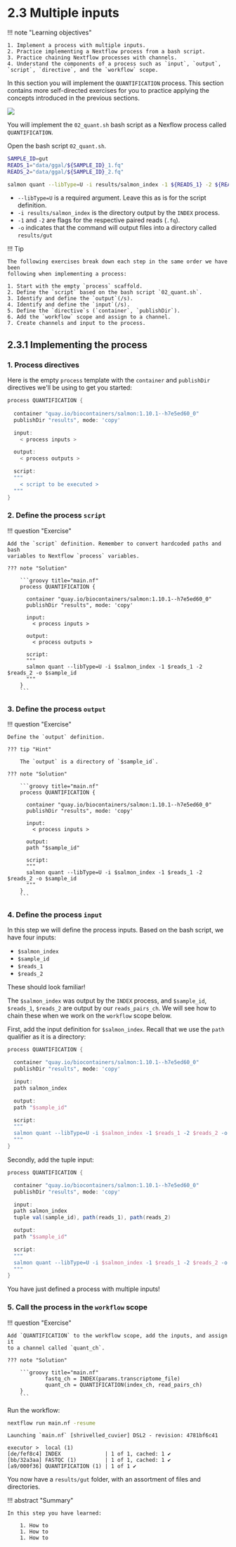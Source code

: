 # 2.3 Multiple inputs  

!!! note "Learning objectives"

    1. Implement a process with multiple inputs. 
    2. Practice implementing a Nextflow process from a bash script.  
    3. Practice chaining Nextflow processes with channels.  
    4. Understand the components of a process such as `input`, `output`,
    `script`, `directive`, and the `workflow` scope.  

In this section you will implement the `QUANTIFICATION` process. This section
contains more self-directed exercises for you to practice applying the
concepts introduced in the previous sections.

![](img/3.excalidraw.png)

You will implement the `02_quant.sh` bash script as a Nexflow process called
`QUANTIFICATION`.  

Open the bash script `02_quant.sh`.  

```bash title="02_quant.sh"
SAMPLE_ID=gut
READS_1="data/ggal/${SAMPLE_ID}_1.fq"
READS_2="data/ggal/${SAMPLE_ID}_2.fq"

salmon quant --libType=U -i results/salmon_index -1 ${READS_1} -2 ${READS_2} -o results/${SAMPLE_ID}
```

- `--libType=U` is a required argument. Leave this as is for the script definition.  
- `-i results/salmon_index` is the directory output by the `INDEX` process.  
- `-1` and `-2` are flags for the respective paired reads (`.fq`).  
- `-o` indicates that the command will output files into a directory called `results/gut`

!!! Tip

    The following exercises break down each step in the same order we have been
    following when implementing a process: 

    1. Start with the empty `process` scaffold.  
    2. Define the `script` based on the bash script `02_quant.sh`.  
    3. Identify and define the `output`(/s).  
    4. Identify and define the `input`(/s).  
    5. Define the `directive`s (`container`, `publishDir`).  
    6. Add the `workflow` scope and assign to a channel.  
    7. Create channels and input to the process.  

## 2.3.1 Implementing the process  

### 1. Process directives  

Here is the empty `process` template with the `container` and `publishDir`
directives we'll be using to get you started:  

```groovy title="main.nf"
process QUANTIFICATION {
  
  container "quay.io/biocontainers/salmon:1.10.1--h7e5ed60_0"
  publishDir "results", mode: 'copy'

  input:
    < process inputs >

  output:
    < process outputs >

  script:
  """
    < script to be executed >
  """
}
```

### 2. Define the process `script`  

!!! question "Exercise"

    Add the `script` definition. Remember to convert hardcoded paths and bash
    variables to Nextflow `process` variables.  

    ??? note "Solution"

        ```groovy title="main.nf"
        process QUANTIFICATION {

          container "quay.io/biocontainers/salmon:1.10.1--h7e5ed60_0"
          publishDir "results", mode: 'copy'
        
          input:
            < process inputs >
        
          output:
            < process outputs >
        
          script:
          """
          salmon quant --libType=U -i $salmon_index -1 $reads_1 -2 $reads_2 -o $sample_id
          """
        }
        ```

### 3. Define the process `output`

!!! question "Exercise"

    Define the `output` definition.  

    ??? tip "Hint"  

        The `output` is a directory of `$sample_id`.

    ??? note "Solution"

        ```groovy title="main.nf"
        process QUANTIFICATION {
        
          container "quay.io/biocontainers/salmon:1.10.1--h7e5ed60_0"
          publishDir "results", mode: 'copy'

          input:
            < process inputs >
        
          output:
          path "$sample_id"
        
          script:
          """
          salmon quant --libType=U -i $salmon_index -1 $reads_1 -2 $reads_2 -o $sample_id
          """
        }
        ```

### 4. Define the process `input`  

In this step we will define the process inputs. Based on the bash script, we
have four inputs:  

- `$salmon_index`
- `$sample_id`
- `$reads_1`
- `$reads_2`

These should look familiar! 

The `$salmon_index` was output by the `INDEX` process, and `$sample_id`,
`$reads_1`, `$reads_2` are output by our `reads_pairs_ch`. We will see how to
chain these when we work on the `workflow` scope below.

First, add the input definition for `$salmon_index`. Recall that we use the
`path` qualifier as it is a directory:  

```groovy title="main.nf"
process QUANTIFICATION {

  container "quay.io/biocontainers/salmon:1.10.1--h7e5ed60_0"
  publishDir "results", mode: 'copy'

  input:
  path salmon_index

  output:
  path "$sample_id"

  script:
  """
  salmon quant --libType=U -i $salmon_index -1 $reads_1 -2 $reads_2 -o $sample_id
  """
}
```

Secondly, add the tuple input:  

```groovy title="main.nf"
process QUANTIFICATION {

  container "quay.io/biocontainers/salmon:1.10.1--h7e5ed60_0"
  publishDir "results", mode: 'copy'

  input:
  path salmon_index
  tuple val(sample_id), path(reads_1), path(reads_2)

  output:
  path "$sample_id"

  script:
  """
  salmon quant --libType=U -i $salmon_index -1 $reads_1 -2 $reads_2 -o $sample_id
  """
}
```

You have just defined a process with multiple inputs!  

### 5. Call the process in the `workflow` scope  

!!! question "Exercise"

    Add `QUANTIFICATION` to the workflow scope, add the inputs, and assign it
    to a channel called `quant_ch`.  

    ??? note "Solution"

        ```groovy title="main.nf"
                fastq_ch = INDEX(params.transcriptome_file)
                quant_ch = QUANTIFICATION(index_ch, read_pairs_ch)
        }
        ```

Run the workflow:  
```bash
nextflow run main.nf -resume
```

```console title="Output"
Launching `main.nf` [shrivelled_cuvier] DSL2 - revision: 4781bf6c41

executor >  local (1)
[de/fef8c4] INDEX              | 1 of 1, cached: 1 ✔
[bb/32a3aa] FASTQC (1)         | 1 of 1, cached: 1 ✔
[a9/000f36] QUANTIFICATION (1) | 1 of 1 ✔

```

You now have a `results/gut` folder, with an assortment of files and
directories.

!!! abstract "Summary"

    In this step you have learned:

        1. How to          
        1. How to 
        1. How to 
